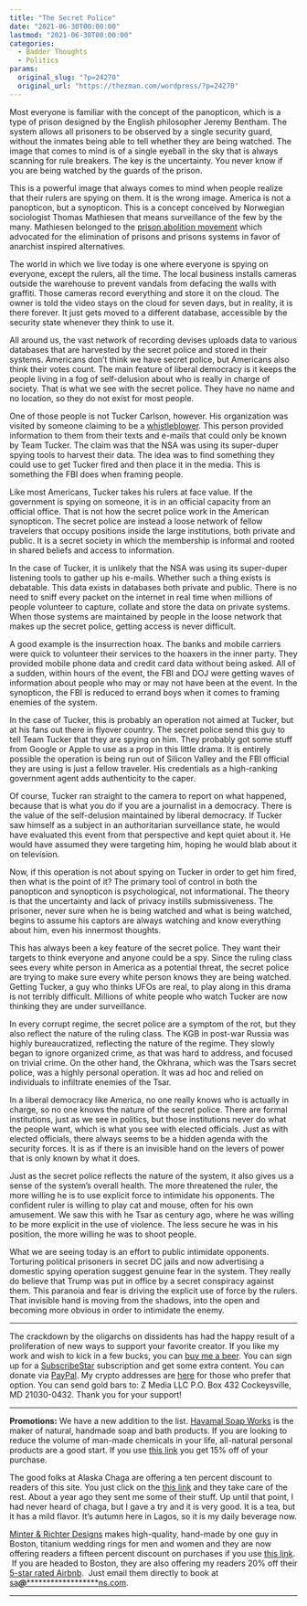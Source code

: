 ```yaml
---
title: "The Secret Police"
date: "2021-06-30T00:00:00"
lastmod: "2021-06-30T00:00:00"
categories:
  - Badder Thoughts
  - Politics
params:
  original_slug: "?p=24270"
  original_url: "https://thezman.com/wordpress/?p=24270"
---
```


Most everyone is familiar with the concept of the panopticon, which is a
type of prison designed by the English philosopher Jeremy Bentham. The
system allows all prisoners to be observed by a single security guard,
without the inmates being able to tell whether they are being watched.
The image that comes to mind is of a single eyeball in the sky that is
always scanning for rule breakers. The key is the uncertainty. You never
know if you are being watched by the guards of the prison.

This is a powerful image that always comes to mind when people realize
that their rulers are spying on them. It is the wrong image. America is
not a panopticon, but a synopticon. This is a concept conceived by
Norwegian sociologist Thomas Mathiesen that means surveillance of the
few by the many. Mathiesen belonged to the [prison abolition
movement](https://en.wikipedia.org/wiki/Prison_abolition_movement) which
advocated for the elimination of prisons and prisons systems in favor of
anarchist inspired alternatives.

The world in which we live today is one where everyone is spying on
everyone, except the rulers, all the time. The local business installs
cameras outside the warehouse to prevent vandals from defacing the walls
with graffiti. Those cameras record everything and store it on the
cloud. The owner is told the video stays on the cloud for seven days,
but in reality, it is there forever. It just gets moved to a different
database, accessible by the security state whenever they think to use
it.

All around us, the vast network of recording devises uploads data to
various databases that are harvested by the secret police and stored in
their systems. Americans don’t think we have secret police, but
Americans also think their votes count. The main feature of liberal
democracy is it keeps the people living in a fog of self-delusion about
who is really in charge of society. That is what we see with the secret
police. They have no name and no location, so they do not exist for most
people.

One of those people is not Tucker Carlson, however. His organization was
visited by someone claiming to be a
[whistleblower](https://youtu.be/mXGZczfbNrY). This person provided
information to them from their texts and e-mails that could only be
known by Team Tucker. The claim was that the NSA was using its
super-duper spying tools to harvest their data. The idea was to find
something they could use to get Tucker fired and then place it in the
media. This is something the FBI does when framing people.

Like most Americans, Tucker takes his rulers at face value. If the
government is spying on someone, it is in an official capacity from an
official office. That is not how the secret police work in the American
synopticon. The secret police are instead a loose network of fellow
travelers that occupy positions inside the large institutions, both
private and public. It is a secret society in which the membership is
informal and rooted in shared beliefs and access to information.

In the case of Tucker, it is unlikely that the NSA was using its
super-duper listening tools to gather up his e-mails. Whether such a
thing exists is debatable. This data exists in databases both private
and public. There is no need to sniff every packet on the internet in
real time when millions of people volunteer to capture, collate and
store the data on private systems. When those systems are maintained by
people in the loose network that makes up the secret police, getting
access is never difficult.

A good example is the insurrection hoax. The banks and mobile carriers
were quick to volunteer their services to the hoaxers in the inner
party. They provided mobile phone data and credit card data without
being asked. All of a sudden, within hours of the event, the FBI and DOJ
were getting waves of information about people who may or may not have
been at the event. In the synopticon, the FBI is reduced to errand boys
when it comes to framing enemies of the system.

In the case of Tucker, this is probably an operation not aimed at
Tucker, but at his fans out there in flyover country. The secret police
send this guy to tell Team Tucker that they are spying on him. They
probably got some stuff from Google or Apple to use as a prop in this
little drama. It is entirely possible the operation is being run out of
Silicon Valley and the FBI official they are using is just a fellow
traveler. His credentials as a high-ranking government agent adds
authenticity to the caper.

Of course, Tucker ran straight to the camera to report on what happened,
because that is what you do if you are a journalist in a democracy.
There is the value of the self-delusion maintained by liberal democracy.
If Tucker saw himself as a subject in an authoritarian surveillance
state, he would have evaluated this event from that perspective and kept
quiet about it. He would have assumed they were targeting him, hoping he
would blab about it on television.

Now, if this operation is not about spying on Tucker in order to get him
fired, then what is the point of it? The primary tool of control in both
the panopticon and synopticon is psychological, not informational. The
theory is that the uncertainty and lack of privacy instills
submissiveness. The prisoner, never sure when he is being watched and
what is being watched, begins to assume his captors are always watching
and know everything about him, even his innermost thoughts.

This has always been a key feature of the secret police. They want their
targets to think everyone and anyone could be a spy. Since the ruling
class sees every white person in America as a potential threat, the
secret police are trying to make sure every white person knows they are
being watched. Getting Tucker, a guy who thinks UFOs are real, to play
along in this drama is not terribly difficult. Millions of white people
who watch Tucker are now thinking they are under surveillance.

In every corrupt regime, the secret police are a symptom of the rot, but
they also reflect the nature of the ruling class. The KGB in post-war
Russia was highly bureaucratized, reflecting the nature of the regime.
They slowly began to ignore organized crime, as that was hard to
address, and focused on trivial crime. On the other hand, the Okhrana,
which was the Tsars secret police, was a highly personal operation. It
was ad hoc and relied on individuals to infiltrate enemies of the Tsar.

In a liberal democracy like America, no one really knows who is actually
in charge, so no one knows the nature of the secret police. There are
formal institutions, just as we see in politics, but those institutions
never do what the people want, which is what you see with elected
officials. Just as with elected officials, there always seems to be a
hidden agenda with the security forces. It is as if there is an
invisible hand on the levers of power that is only known by what it
does.

Just as the secret police reflects the nature of the system, it also
gives us a sense of the system’s overall health. The more threatened the
ruler, the more willing he is to use explicit force to intimidate his
opponents. The confident ruler is willing to play cat and mouse, often
for his own amusement. We saw this with he Tsar as century ago, where he
was willing to be more explicit in the use of violence. The less secure
he was in his position, the more willing he was to shoot people.

What we are seeing today is an effort to public intimidate opponents.
Torturing political prisoners in secret DC jails and now advertising a
domestic spying operation suggest genuine fear in the system. They
really do believe that Trump was put in office by a secret conspiracy
against them. This paranoia and fear is driving the explicit use of
force by the rulers. That invisible hand is moving from the shadows,
into the open and becoming more obvious in order to intimidate the
enemy.

------------------------------------------------------------------------

The crackdown by the oligarchs on dissidents has had the happy result of
a proliferation of new ways to support your favorite creator. If you
like my work and wish to kick in a few bucks, you can
<a href="https://www.buymeacoffee.com/mujolulu" rel="noopener"
target="_blank">buy me a beer</a>. You can sign up for a
<a href="https://www.subscribestar.com/the-z-blog" rel="noopener"
target="_blank">SubscribeStar</a> subscription and get some extra
content. You can donate via <a
href="https://www.paypal.com/donate/?cmd=_s-xclick&amp;hosted_button_id=UDAS2Q8JYA6CN&amp;source=url"
rel="noopener" target="_blank">PayPal</a>. My crypto addresses are
<a href="https://thezman.com/wordpress/?page_id=22713" rel="noopener"
target="_blank">here</a> for those who prefer that option. You can send
gold bars to: Z Media LLC P.O. Box 432 Cockeysville, MD 21030-0432.
Thank you for your support!

------------------------------------------------------------------------

**Promotions:** We have a new addition to the list.
<a href="https://havamalsoapworks.com/" rel="noopener"
target="_blank">Havamal Soap Works</a> is the maker of natural, handmade
soap and bath products. If you are looking to reduce the volume of
man-made chemicals in your life, all-natural personal products are a
good start. If you use
<a href="https://havamalsoapworks.com/discount/ZMAN" rel="noopener"
target="_blank">this link</a> you get 15% off of your purchase.

The good folks at Alaska Chaga are offering a ten percent discount to
readers of this site. You just click on the
<a href="https://alaskachaga.us/discount/ZMAN" rel="noopener noreferrer"
target="_blank">this link</a> and they take care of the rest. About a
year ago they sent me some of their stuff. Up until that point, I had
never heard of chaga, but I gave a try and it is very good. It is a tea,
but it has a mild flavor. It’s autumn here in Lagos, so it is my daily
beverage now.

<a href="https://www.minterandrichterdesigns.com/"
rel="noreferrer nofollow noopener" target="_blank">Minter &amp; Richter
Designs</a> makes high-quality, hand-made by one guy in Boston, titanium
wedding rings for men and women and they are now offering readers a
fifteen percent discount on purchases if you use
<a href="https://www.minterandrichterdesigns.com/discount/ZMAN"
rel="noreferrer nofollow noopener" target="_blank">this link</a>. 
 <span class="highlight"><span class="colour"><span class="font"><span class="size">If
you are headed to Boston, they are also offering my readers 20% off
their <a
href="https://www.airbnb.com/users/7988017/listings?user_id=7988017&amp;s=3"
rel="noopener noreferrer" target="_blank">5-star rated Airbnb</a>.  Just
email them directly to book at
<a href="mailto:sa***@*********************ns.com"
data-original-string="yfWSuFHTAkpL9tODyoZFTA==cb76EF81hUl1Ii64CaMjsGAelJpiWHYo/5L1m/Er/uj+tW4POM7U9NZnSpi4ubowW+/"><span
class="apbct-email-encoder"
data-original-string="/Jpgbp0T/fw64tZsy70dnQ==cb7vQn+zt21TE/1mlTr2Q2qbjONNexxC+Zopga0uVU/2pX45AH6DZcebKONC3UERin9"
title="This contact has been encoded by Anti-Spam by CleanTalk. Click to decode. To finish the decoding make sure that JavaScript is enabled in your browser.">sa<span
class="apbct-blur">***</span>@<span
class="apbct-blur">*********************</span>ns.com</span></a>.</span></span></span></span>

------------------------------------------------------------------------
